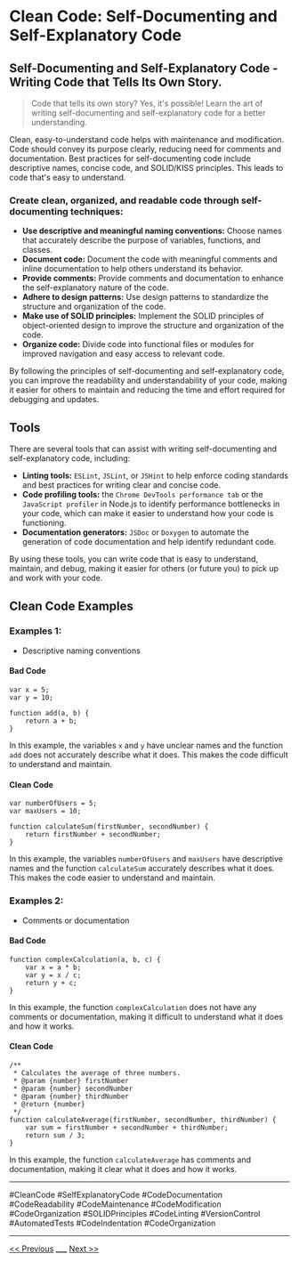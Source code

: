 # Clean Code: Self-Documenting and Self-Explanatory Code



## Self-Documenting and Self-Explanatory Code - Writing Code that Tells Its Own Story.

> Code that tells its own story? Yes, it's possible! Learn the art of writing self-documenting and self-explanatory code for a better understanding.

Clean, easy-to-understand code helps with maintenance and modification. Code should convey its purpose clearly, reducing need for comments and documentation. Best practices for self-documenting code include descriptive names, concise code, and SOLID/KISS principles. This leads to code that's easy to understand.

### Create clean, organized, and readable code through self-documenting techniques:

- **Use descriptive and meaningful naming conventions:** Choose names that accurately describe the purpose of variables, functions, and classes.
- **Document code:** Document the code with meaningful comments and inline documentation to help others understand its behavior.
- **Provide comments:** Provide comments and documentation to enhance the self-explanatory nature of the code.
- **Adhere to design patterns:** Use design patterns to standardize the structure and organization of the code.
- **Make use of SOLID principles:** Implement the SOLID principles of object-oriented design to improve the structure and organization of the code.
- **Organize code:** Divide code into functional files or modules for improved navigation and easy access to relevant code.

By following the principles of self-documenting and self-explanatory code, you can improve the readability and understandability of your code, making it easier for others to maintain and reducing the time and effort required for debugging and updates.

## Tools

There are several tools that can assist with writing self-documenting and self-explanatory code, including:

- **Linting tools:** `ESLint`, `JSLint`, or `JSHint` to help enforce coding standards and best practices for writing clear and concise code.
- **Code profiling tools:** the `Chrome DevTools performance tab` or the `JavaScript profiler` in Node.js to identify performance bottlenecks in your code, which can make it easier to understand how your code is functioning.
- **Documentation generators:** `JSDoc` or `Doxygen` to automate the generation of code documentation and help identify redundant code.

By using these tools, you can write code that is easy to understand, maintain, and debug, making it easier for others (or future you) to pick up and work with your code.

## Clean Code Examples

### Examples 1:

- Descriptive naming conventions

#### Bad Code

```JS
var x = 5;
var y = 10;

function add(a, b) {
    return a + b;
}

```

In this example, the variables `x` and `y` have unclear names and the function `add` does not accurately describe what it does. This makes the code difficult to understand and maintain.

#### Clean Code

```JS
var numberOfUsers = 5;
var maxUsers = 10;

function calculateSum(firstNumber, secondNumber) {
    return firstNumber + secondNumber;
}

```

In this example, the variables `numberOfUsers` and `maxUsers` have descriptive names and the function `calculateSum` accurately describes what it does. This makes the code easier to understand and maintain.

### Examples 2:

- Comments or documentation

#### Bad Code

```JS
function complexCalculation(a, b, c) {
    var x = a * b;
    var y = x / c;
    return y + c;
}

```

In this example, the function `complexCalculation` does not have any comments or documentation, making it difficult to understand what it does and how it works.

#### Clean Code

```JS
/**
 * Calculates the average of three numbers.
 * @param {number} firstNumber
 * @param {number} secondNumber
 * @param {number} thirdNumber
 * @return {number}
 */
function calculateAverage(firstNumber, secondNumber, thirdNumber) {
    var sum = firstNumber + secondNumber + thirdNumber;
    return sum / 3;
}

```

In this example, the function `calculateAverage` has comments and documentation, making it clear what it does and how it works.


---

#CleanCode #SelfExplanatoryCode #CodeDocumentation #CodeReadability #CodeMaintenance #CodeModification #CodeOrganization #SOLIDPrinciples #CodeLinting #VersionControl #AutomatedTests #CodeIndentation #CodeOrganization

---

[<< Previous](../day-03-avoiding-redundancy/README.md) **\_\_\_**
[Next >>](../day-05-refactoring-and-organizing-code-for-better-structure/README.md)
